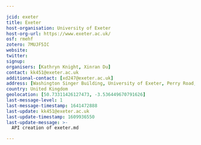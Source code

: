 ```yaml
---

jcid: exeter
title: Exeter
host-organisation: University of Exeter
host-org-url: https://www.exeter.ac.uk/
osf: rmehf
zotero: 7MUJF5IC
website: 
twitter: 
signup: 
organisers: [Kathryn Knight, Xinran Du]
contact: kk451@exeter.ac.uk
additional-contact: [xd247@exeter.ac.uk]
address: [Washington Singer Building, University of Exeter, Perry Road, Exeter EX4 4QG]
country: United Kingdom
geolocation: [50.73311426127473, -3.536449670791626]
last-message-level: 1
last-message-timestamp: 1641472888
last-update: kk451@exeter.ac.uk
last-update-timestamp: 1609936550
last-update-message: >-
  API creation of exeter.md

---
```



